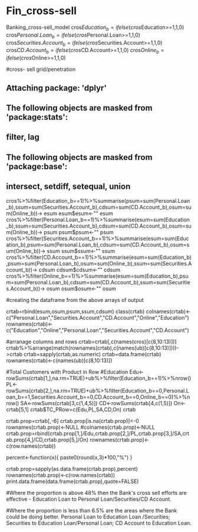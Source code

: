 # Fin_cross-sell
Banking_cross-sell_model
cros$Education_b=ifelse(cros$Education>=1,1,0)
cros$Personal.Loan_b=ifelse(cros$Personal.Loan>=1,1,0)
cros$Securities.Account_b=ifelse(cros$Securities.Account>=1,1,0)
cros$CD.Account_b=ifelse(cros$CD.Account>=1,1,0)
cros$Online_b=ifelse(cros$Online>=1,1,0)

#cross- sell grid/penetration
## Attaching package: 'dplyr'
## The following objects are masked from 'package:stats':
## 
##     filter, lag
## The following objects are masked from 'package:base':
## 
##     intersect, setdiff, setequal, union

cros%>%filter(Education_b==1)%>%summarise(psum=sum(Personal.Loan_b),ssum=sum(Securities.Account_b),cdsum=sum(CD.Account_b),osum=sum(Online_b))-> esum
esum$esum<-""
esum
cros%>%filter(Personal.Loan_b==1)%>%summarise(esum=sum(Education_b),ssum=sum(Securities.Account_b),cdsum=sum(CD.Account_b),osum=sum(Online_b))-> psum
psum$psum<-""
psum
cros%>%filter(Securities.Account_b==1)%>%summarise(esum=sum(Education_b),psum=sum(Personal.Loan_b),cdsum=sum(CD.Account_b),osum=sum(Online_b))-> ssum
ssum$ssum<-""
ssum
cros%>%filter(CD.Account_b==1)%>%summarise(esum=sum(Education_b),psum=sum(Personal.Loan_b),osum=sum(Online_b),ssum=sum(Securities.Account_b))-> cdsum
cdsum$cdsum<-""
cdsum
cros%>%filter(Online_b==1)%>%summarise(esum=sum(Education_b),psum=sum(Personal.Loan_b),cdsum=sum(CD.Account_b),ssum=sum(Securities.Account_b))-> osum
osum$osum<-""
osum

#creating the dataframe from the above arrays of output

crtab=rbind(esum,osum,psum,ssum,cdsum)
class(crtab)
colnames(crtab)<-c("Personal.Loan","Securities.Account","CD.Account","Online","Education")
rownames(crtab)<-c("Education","Online","Personal.Loan","Securities.Account","CD.Account")

#arranage columns and rows
crtab=crtab[,c(names(cros)[c(8,10:13)])]
crtab%>%arrange(match(rownames(crtab),c(names(ub)[c(8,10:13)])))->crtab
crtab=sapply(crtab,as.numeric)
crtab=data.frame(crtab)
rownames(crtab)<-c(names(ub)[c(8,10:13)])

#Total Customers with Product in Row
#Education
Edu<-rowSums(crtab[1,],na.rm=TRUE)+ub%>%filter(Education_b==1)%>%nrow() 
PL<-rowSums(crtab[2,],na.rm=TRUE)+ub%>%filter(Education_b==0,Personal.Loan_b==1,Securities.Account_b==0,CD.Account_b==0,Online_b==0)%>%nrow()
SA<-rowSums(crtab[3,c(1,4,5)])
CD<-rowSums(crtab[4,c(1,5)])
On<-crtab[5,1]
crtab$TC_PRow=c(Edu,PL,SA,CD,On)
crtab

crtab.prop=crtab[,-6]
crtab.prop[is.na(crtab.prop)]<-0
rownames(crtab.prop)<-NULL
#colnames(crtab.prop)<-NULL
crtab.prop=rbind(crtab.prop[1,]/Edu,crtab.prop[2,]/PL,crtab.prop[3,]/SA,crtab.prop[4,]/CD,crtab.prop[5,]/On)
rownames(crtab.prop)<-c(row.names(crtab))

percent<-function(x){
  paste0(round(x,3)*100,"%")
}

crtab.prop=sapply(as.data.frame(crtab.prop),percent)
rownames(crtab.prop)<-c(row.names(crtab))
print.data.frame(data.frame(crtab.prop),quote=FALSE)

#Where the proportion is above 48% then the Bank's cross sell efforts are effective - Education Loan to Personal Loan/Securities/CD Account.

#Where the proportion is less than 6.5% are the areas where the Bank could be doing better. Personal Loan to Education Loan /Securities; Securities to Education Loan/Personal Loan; CD Account to Education Loan.

